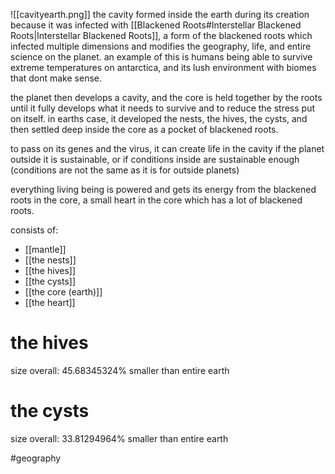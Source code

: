 
![[cavityearth.png]]
the cavity formed inside the earth during its creation because it was infected with [[Blackened Roots#Interstellar Blackened Roots|Interstellar Blackened Roots]], a form of the blackened roots which infected multiple dimensions and modifies the geography, life, and entire science on the planet. an example of this is humans being able to survive extreme temperatures on antarctica, and its lush environment with biomes that dont make sense.

the planet then develops a cavity, and the core is held together by the roots until it fully develops what it needs to survive and to reduce the stress put on itself. in earths case, it developed the nests, the hives, the cysts, and then settled deep inside the core as a pocket of blackened roots.

to pass on its genes and the virus, it can create life in the cavity if the planet outside it is sustainable, or if conditions inside are sustainable enough (conditions are not the same as it is for outside planets)

everything living being is powered and gets its energy from the blackened roots in the core, a small heart in the core which has a lot of blackened roots. 

consists of:
- [[mantle]]
- [[the nests]]
- [[the hives]]
- [[the cysts]]
- [[the core (earth)]]
- [[the heart]]

# the hives
size overall: 45.68345324% smaller than entire earth


# the cysts
size overall: 33.81294964% smaller than entire earth

#geography 